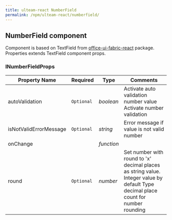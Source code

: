 ```yaml
---
title: ulteam-react NumberField
permalink: /npm/ulteam-react/numberfield/
---
```


## NumberField component
Component is based on TextField from [office-ui-fabric-react](https://www.npmjs.com/package/office-ui-fabric-react) package.
Properties extends TextField component props.
### INumberFieldProps

| Property Name | Required | Type | Comments |
|-|-|-|-|
 | autoValidation | `Optional` |  *boolean* |     Activate auto validation number value Activate number validation       |  
 | isNotValidErrorMessage | `Optional` |  *string* |     Error message if value is not valid number       |  
 | onChange |  |  *function* |  |  
 | round | `Optional` |  *number* |     Set number with round to 'x' decimal places as string value. Integer value by default Type decimal place count for number rounding       |
